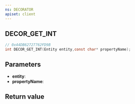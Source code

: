 ```yaml
---
ns: DECORATOR
apiset: client
---
```

## DECOR_GET_INT

```c
// 0x44DB62727762FD9B
int DECOR_GET_INT(Entity entity,const char* propertyName);
```


## Parameters
* **entity**:
* **propertyName**:

## Return value